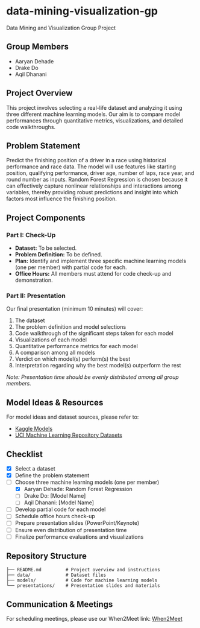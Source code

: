 # data-mining-visualization-gp

Data Mining and Visualization Group Project

## Group Members

- Aaryan Dehade
- Drake Do
- Aqil Dhanani

## Project Overview

This project involves selecting a real-life dataset and analyzing it using three different machine learning models. Our aim is to compare model performances through quantitative metrics, visualizations, and detailed code walkthroughs.

## Problem Statement

Predict the finishing position of a driver in a race using historical performance and race data. The model will use features like starting position, qualifying performance, driver age, number of laps, race year, and round number as inputs. Random Forest Regression is chosen because it can effectively capture nonlinear relationships and interactions among variables, thereby providing robust predictions and insight into which factors most influence the finishing position.

## Project Components

### Part I: Check-Up

- **Dataset:** To be selected.
- **Problem Definition:** To be defined.
- **Plan:** Identify and implement three specific machine learning models (one per member) with partial code for each.
- **Office Hours:** All members must attend for code check-up and demonstration.

### Part II: Presentation

Our final presentation (minimum 10 minutes) will cover:

1. The dataset
2. The problem definition and model selections
3. Code walkthrough of the significant steps taken for each model
4. Visualizations of each model
5. Quantitative performance metrics for each model
6. A comparison among all models
7. Verdict on which model(s) perform(s) the best
8. Interpretation regarding why the best model(s) outperform the rest

*Note: Presentation time should be evenly distributed among all group members.*

## Model Ideas & Resources

For model ideas and dataset sources, please refer to:

- [Kaggle Models](https://www.kaggle.com/models)
- [UCI Machine Learning Repository Datasets](https://archive.ics.uci.edu/datasets/)

## Checklist

- [x] Select a dataset
- [x] Define the problem statement
- [ ] Choose three machine learning models (one per member)
  - [x] Aaryan Dehade: Random Forest Regression
  - [ ] Drake Do: [Model Name]
  - [ ] Aqil Dhanani: [Model Name]
- [ ] Develop partial code for each model
- [ ] Schedule office hours check-up
- [ ] Prepare presentation slides (PowerPoint/Keynote)
- [ ] Ensure even distribution of presentation time
- [ ] Finalize performance evaluations and visualizations

## Repository Structure

```plaintext
├── README.md         # Project overview and instructions
├── data/             # Dataset files
├── models/           # Code for machine learning models
└── presentations/    # Presentation slides and materials
```

## Communication & Meetings

For scheduling meetings, please use our When2Meet link: [When2Meet](https://www.when2meet.com/?29732398-PHI5X)
